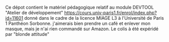 Ce dépot contient le matériel pédagogique relatif au module DEVTOOL "Atelier de développement" https://cours.univ-paris1.fr/enrol/index.php?id=11601 donné dans le cadre de la licence MIAGE L3 à l'Université de Paris 1 Panthéon Sorbonne.
j'aimerais bien prendre un café et enlever mon masque, mais je n'ai rien commandé sur Amazon.
Le colis à été expéridé par "blonde attitude"
